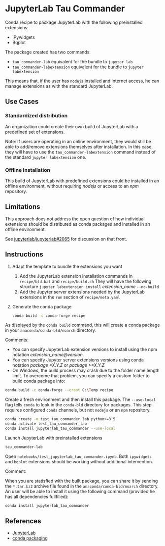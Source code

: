 # JupyterLab Tau Commander

Conda recipe to package JupyterLab with the following preinstalled extensions:

- IPywidgets
- Bqplot

The package created has two commands:

* `tau_commander-lab` equivalent for the bundle to `jupyter lab`
* `tau_commander-labextension` equivalent for the bundle to `jupyter labextension`

This means that, if the user has `nodejs` installed and internet access, he can manage
extensions as with the standard JupyterLab.

## Use Cases

### Standardized distribution

An organization could create their own build of JupyterLab with a predefined
set of extensions.

Note: If users are operating in an online environment, they 
would still be able to add/remove extensions themselves after installation.
In this case, they will have to use the `tau_commander-labextension` command instead of the standard `jupyter labextension` one.

### Offline Installation

This build of JupyterLab with predefined extensions could be installed in an 
offline environment, without requiring *nodejs* or access to an
*npm* repository.

## Limitations

This approach does not address the open question of how individual extensions 
should be distributed as conda packages and installed in an offline 
environment.

See [jupyterlab/jupyterlab#2065](https://github.com/jupyterlab/jupyterlab/issues/2065)
for discussion on that front.

## Instructions

1. Adapt the template to bundle the extensions you want
    1. Add the JupyterLab extension installation commands in `recipe/bld.bat` and `recipe/build.sh`
    They will have the following structure `jupyter labextension install` *extension_name* `--no-build`
    1. Add the Jupyter server extensions needed by the JupyterLab extensions in the `run` section of `recipe/meta.yaml`

1. Generate the conda package

    ```bash
    conda build -c conda-forge recipe
    ```

As displayed by the `conda build` command, this will create a conda package in your `anaconda/conda-bld/noarch` directory.

Comments:

* You can specify JupyterLab extension versions to install using the npm notation *extension_name@version*.
* You can specify Jupyter server extensions versions using conda notation *package =X.Y.Z* or *package >=X.Y.Z*
* On Windows, the build process may crash due to the folder name length limit. To overcome that problem, you
can specify a custom folder to build conda package into:

```bash
conda build -c conda-forge --croot C:\Temp recipe
```

Create a fresh environment and then install this package. The `--use-local` flag
tells `conda` to look in the `conda-bld` directory for packages. This step requires
configured `conda` channels, but not `nodejs` or an `npm` repository.

```bash
conda create -n test_tau_commander_lab python>=3.5
conda activate test_tau_commander_lab
conda install jupyterlab_tau_commander --use-local
```

Launch JupyterLab with preinstalled extensions

```bash
tau_commander-lab
```

Open `notebooks/test_jupyterlab_tau_commander.ipynb`. Both `ipywidgets` and `bqplot`
extensions should be working without additional intervention.

Comment: 

When you are statisfied with the built package, you can share it 
by sending the `*.tar.bz2` archive file found in the `anaconda/conda-bld/noarch` directory. An user will be able to install it
using the following command (provided he has all dependencies fullfilled):

```bash
conda install jupyterlab_tau_commander
```

## References

* [JupyterLab](https://jupyterlab.readthedocs.io/en/stable)
* [conda packaging](https://conda.io/docs/user-guide/tasks/building-packages/index.html)
